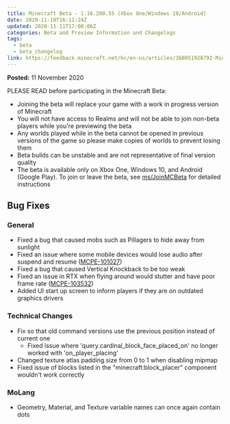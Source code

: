 ```yaml
---
title: Minecraft Beta - 1.16.200.55 (Xbox One/Windows 10/Android)
date: 2020-11-10T16:11:24Z
updated: 2020-11-11T17:08:06Z
categories: Beta and Preview Information and Changelogs
tags:
  - beta
  - beta_changelog
link: https://feedback.minecraft.net/hc/en-us/articles/360051928792-Minecraft-Beta-1-16-200-55-Xbox-One-Windows-10-Android-
---
```


**Posted:** 11 November 2020

PLEASE READ before participating in the Minecraft Beta:

- Joining the beta will replace your game with a work in progress version of Minecraft
- You will not have access to Realms and will not be able to join non-beta players while you're previewing the beta
- Any worlds played while in the beta cannot be opened in previous versions of the game so please make copies of worlds to prevent losing them
- Beta builds can be unstable and are not representative of final version quality
- The beta is available only on Xbox One, Windows 10, and Android (Google Play). To join or leave the beta, see [ms/JoinMCBeta](https://aka.ms/JoinMCBeta) for detailed instructions

## Bug Fixes

### General

- Fixed a bug that caused mobs such as Pillagers to hide away from sunlight
- Fixed an issue where some mobile devices would lose audio after suspend and resume ([MCPE-101027](https://bugs.mojang.com/browse/MCPE-101027))
- Fixed a bug that caused Vertical Knockback to be too weak
- Fixed an issue in RTX when flying around would stutter and have poor frame rate ([MCPE-103532](https://bugs.mojang.com/browse/MCPE-103532))
- Added UI start up screen to inform players if they are on outdated graphics drivers

### Technical Changes

- Fix so that old command versions use the previous position instead of current one
  - Fixed issue where 'query.cardinal_block_face_placed_on' no longer worked with 'on_player_placing'
- Changed texture atlas padding size from 0 to 1 when disabling mipmap
- Fixed issue of blocks listed in the "minecraft:block_placer" component wouldn't work correctly

### MoLang

- Geometry, Material, and Texture variable names can once again contain dots
